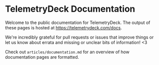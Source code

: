 # TelemetryDeck Documentation

Welcome to the public documentation for TelemetryDeck. The output of these pages is hosted at https://telemetrydeck.com/docs.

We're incredibly grateful for pull requests or issues that improve things or let us know about errata and missing or unclear bits of information! <3

Check out `articles/documentation.md` for an overview of how documentation pages are formatted.
